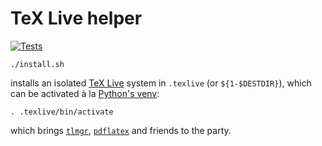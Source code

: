 # TeX Live helper

[![Tests](https://github.com/rootmos/texhelp/actions/workflows/tests.yaml/badge.svg)](https://github.com/rootmos/texhelp/actions/workflows/tests.yaml)

```
./install.sh
```
installs an isolated [TeX Live](https://tug.org/texlive/) system in `.texlive` (or `${1-$DESTDIR}`),
which can be activated à la [Python's venv](https://docs.python.org/3/library/venv.html):
```
. .texlive/bin/activate
```
which brings [`tlmgr`](https://man.archlinux.org/man/tlmgr.1),
[`pdflatex`](https://man.archlinux.org/man/pdflatex.1)
and friends to the party.
